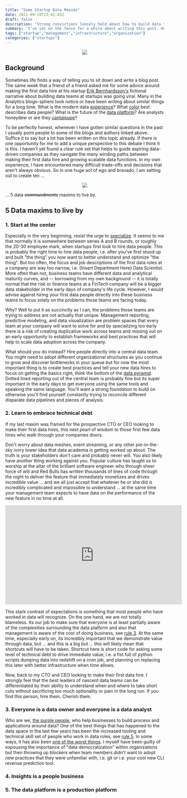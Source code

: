 ```yaml
---
title: "Some Startup Data Maxims"
date: 2021-09-19T23:42:45Z
draft: false
description: "Strong convictions loosely held about how to build data teams and data infrastructure"
summary: "I've sat on the fence for a while about writing this post. Here are some strong convictions loosely held about data teams and data infrastructure at startups"
tags: ["startup","management","infrastructure","organization"]
categories: ["startups"]
---
```


<p align="center">
    <img src="/img/data-maxims/lumbergh-data.jpeg">
</p>

## Background
Sometimes life finds a way of telling you to sit down and write a blog post. The same week that a friend of a friend asked me for some advice around making the first data hire at his startup [Erik Bernhardsson's](https://erikbern.com/2021/07/07/the-data-team-a-short-story.html) fictional narrative about building data teams at startups was going viral. Many in the Analytics blogo-sphere took notice or have been writing about similar things for a long time. What is the modern data [experience](https://benn.substack.com/p/the-modern-data-experience#footnote-1)? What [color](https://blog.getdbt.com/we-the-purple-people/) best describes data people? What is the future of the [data platform](https://erikbern.com/2021/07/07/the-data-team-a-short-story.html)? Are analysts honeydew or are they [cantaloupe](https://benn.substack.com/p/third-rail)?

To be perfectly honest, whenever I have gotten similar questions in the past I usually point people to some of the blogs and authors linked above. Suffice it to say but a lot has been written on this topic already. If there is one opportunity for me to add a unique perspective to this debate I think it is this. I haven't yet found a clear rule set that helps to guide aspiring data-driven companies as they navigate the many winding paths between making their first data hire and growing scalable data functions. In my own experience, I have encountered many difficult trade-offs and decisions that aren't always obvious. So in one huge act of ego and bravado, I am setting out to create ten ...

<p align="center">
    <img src="/img/data-maxims/10-commandments.gif">
</p>

... 5 data ~~commandments~~ maxims to live by. 

## 5 Data maxims to live by
### 1. Start at the center
Especially in the very beginning, resist the urge to [specialize](https://erikbern.com/2021/07/23/what-is-the-right-level-of-specialization.html). It seems to me that normally it is somewhere between series A and B rounds, or roughly the 20-30 employee mark, when startups first look to hire data people. This is probably the right time to hire data people, i.e. after you've first stood up and built "the thing" you now want to better understand and optimize "the thing". But too often, the focus and job descriptions of the first data roles at a company are way too narrow, i.e. {Insert Department Here} Data Scientist. More often than not, business teams have different data and analytical maturity curves, and -- borrowing from my own background -- it is totally normal that the risk or finance teams at a FinTech company will be a bigger data stakeholder in the early days of company's life cycle. However, I would advise against hiring your first data people directly into these business teams to focus solely on the problems those teams are facing today. 

Why? Well to put it as succinctly as I can, the problems those teams are trying to address are not actually that unique. Management reporting, predictive modeling, and data visualization are problem spaces that every team at your company will want to solve for and by specializing too early there is a risk of creating duplicative work across teams and missing out on an early opportunity to establish frameworks and best practices that will help to scale data adoption across the company.

What should you do instead? Hire people directly into a central data team. You might need to adopt different organizational structures as you continue to grow and discover bottlenecks in your queue but for now the most important thing is to create best practices and tell your new data hires to focus on getting the basics right, think the bottom of the [data pyramid](https://hackernoon.com/the-ai-hierarchy-of-needs-18f111fcc007). Dotted lined reporting out of the central team is probably fine but its super important in the early days to get everyone using the same tools and speaking the same language. You'll want a strong foundation to build on otherwise you'll find yourself constantly trying to reconcile different disparate data pipelines and pieces of analysis. 

### 2. Learn to embrace technical debt

If my last maxim was framed for the prospective CTO or CEO looking to make their first data hires, this next pearl of wisdom to those first few data hires who walk through your companies doors. 

Don't worry about data meshes, event streaming, or any other pie-in-the-sky ivory tower idea that data academia is getting worked up about. The truth is your stakeholders don't care and probably never will. You also likely have another thing working against you. Popular culture has taught us to worship at the altar of the brilliant software engineer who through sheer force of will and Red Bulls has written thousands of lines of code through the night to deliver the feature that immediately monetizes and drives incredible value ... and we all just accept that whatever he or she did is incredibly complicated and impossible to understand ... at the same time your management team expects to have data on the performance of the new feature in no time at all. 

<p align="center"><iframe width="560" height="315" src="https://www.youtube.com/embed/y8OnoxKotPQ" title="YouTube video player" frameborder="0" allow="accelerometer; autoplay; clipboard-write; encrypted-media; gyroscope; picture-in-picture" allowfullscreen></iframe></p>

This stark contrast of expectations is something that most people who have worked in data will recognize. On the one hand, we are not totally blameless. Its our job to make sure that everyone is at least partially aware of the complexities surrounding the data platform and also that management is aware of the cost of doing business, see [rule 3](#3-everyone-is-a-data-owner-and-everyone-is-a-data-analyst). At the same time, especially early on, its incredibly important that we demonstrate value through data, but ... and this is a big but ... this will likely mean that shortcuts will have to be taken. Shortcut here is short code for asking some level of technical debt to drive immediate value, i.e. a fist full of python scripts dumping data into redshift on a cron job, and planning on replacing this later with better infrastructure when time allows. 

Now, back to my CTO and CEO looking to make their first data hire. I strongly feel that the best leaders of nascent data teams can be differentiated by their ability to understand when and where to take short cuts without sacrificing too much optionality or pain in the long run. If you find this person, hire them. Cherish them. 

### 3. Everyone is a data owner and everyone is a data analyst

Who are we, [the purple people](https://blog.getdbt.com/we-the-purple-people/), who help businesses to build process and applications around data? One of the best things that has happened to the data space in the last few years has been the increased tooling and technical skill set of people who work in data roles, see [rule 5](#5-the-data-platform-is-a-production-platform). In some ways, it has also been [one of the worst things](https://benn.substack.com/p/analytics-is-at-a-crossroads). I myself have been guilty of espousing the importance of "data democratization" within organizations but then throwing up blockers when team members didn't want to adopt new practices that they were unfamiliar with, i.e. git or i.e. your cool new CLI revenue prediction tool. 




### 4. Insights is a people business

### 5. The data platform is a production platform 

